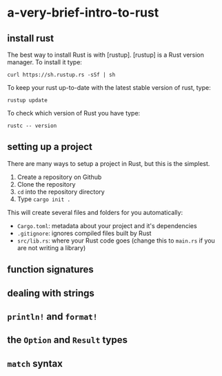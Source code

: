 # a-very-brief-intro-to-rust

## install rust

The best way to install Rust is with [rustup]. [rustup] is a Rust
version manager. To install it type:

```
curl https://sh.rustup.rs -sSf | sh
```

To keep your rust up-to-date with the latest stable version of rust,
type:

```
rustup update
```

To check which version of Rust you have type:

```
rustc -- version
```

## setting up a project

There are many ways to setup a project in Rust, but this is the simplest.

1. Create a repository on Github
2. Clone the repository
3. `cd` into the repository directory
4. Type `cargo init .`

This will create several files and folders for you automatically:

- `Cargo.toml`: metadata about your project and it's dependencies
- `.gitignore`: ignores compiled files built by Rust
- `src/lib.rs`: where your Rust code goes (change this to `main.rs` if you are not writing a library)

## function signatures

## dealing with strings

## `println!` and `format!`

## the `Option` and `Result` types

## `match` syntax

